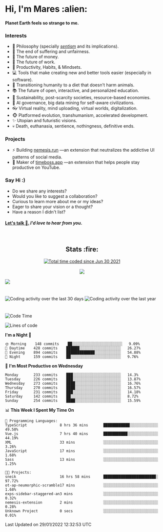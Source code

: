 <h1>Hi, I'm Mares :alien:</h1>

#### Planet Earth feels so strange to me.

### **Interests**

- 🌊 Philosophy (specially [_sentism_][sentismmedium] and its implications).
- 🎯 The end of suffering and unfairness.
- 💸 The future of money.
- 💼 The future of work.
- 🧠 Productivity, Habits, & Mindsets.
- 💻 Tools that make creating new and better tools easier (especially in software).
- 🥗 Transitioning humanity to a diet that doesn't harm animals.
- 📚 The future of open, interactive, and personalized education.
- 🌱 Sustainability, post-scarcity societies, resource-based economies.
- 🤖 AI governance, big data mining for self-aware civilizations.
- 👓 Virtual reality, mind uploading, virtual worlds, digitalization.
- 🐵 Platformed evolution, transhumanism, accelerated development.
- ✨ Utopian and futuristic visions.
- 💀 Death, euthanasia, sentience, nothingness, definitive ends.


### **Projects**

- ⚡ Building [nemesis.run](https://nemesis.run) —an extension that neutralizes the addictive UI patterns of social media.
- 💎 Maker of [timeboss.app](https://timeboss.app) —an extension that helps people stay productive on YouTube.


### **Say Hi :)**

- Do we share any interests?
- Would you like to suggest a collaboration?
- Curious to learn more about me or my ideas?
- Eager to share your vision or a thought?
- Have a reason I didn't list?

#### [Let's talk :wave:.](mailto:mareszhar@gmail.com) _I'd love to hear from you_.

[sentismmedium]: https://medium.com/@mareszhar/born-a-prisoner-a-reflection-about-life-its-struggles-and-a-plan-to-escape-d8566ce9b026

<br>

<h2 align="center">Stats :fire:</h2>

<div align="center">
  <a href="https://wakatime.com/@cfdc0e0d-4860-4b62-9ff0-cb659185525e">
    <img src="https://wakatime.com/badge/user/cfdc0e0d-4860-4b62-9ff0-cb659185525e.svg" alt="Total time coded since Jun 30 2021" />
  </a>
</div>

<br>

<!-- 
Add or remove this: 
&dates=B1AAB3FF 
...or this...
&date_format=M%20j%5B%2C%20Y%5D
from the *streak stats URL below* if they get bugged and aren't updating: 
-->

<div align="center">
  <img src="https://github-readme-streak-stats.herokuapp.com?user=mareszhar&theme=black-ice&hide_border=true&stroke=FFFFFF15&ring=DF8FFE&fire=DF8FFE&currStreakLabel=DF8FFE&background=1A232A&currStreakNum=86FFAB&dates=B1AAB3FF&date_format=M%20j%5B%2C%20Y%5D">
</div>

<br>

<img src="https://activity-graph.herokuapp.com/graph?username=mareszhar&theme=nord&bg_color=00000000&color=979797&line=DF8FFE&point=00000000&area=true&hide_border=true">

<br>

<h1></h1>

<img src="https://wakatime.com/share/@mares/5df0ff02-9c79-41b4-b540-51dc9c65a57b.svg" alt="Coding activity over the last 30 days" />
<img src="https://wakatime.com/share/@mares/ea89ba71-f374-40af-930c-e0655909fe37.svg" alt="Coding activity over the last year" />

<h1></h1>

<!--START_SECTION:waka-->
![Code Time](http://img.shields.io/badge/Code%20Time-463%20hrs%2040%20mins-blue)

![Lines of code](https://img.shields.io/badge/From%20Hello%20World%20I%27ve%20Written-124%20Thousand%20lines%20of%20code-blue)

**I'm a Night 🦉** 

```text
🌞 Morning    148 commits    ██░░░░░░░░░░░░░░░░░░░░░░░   9.09% 
🌆 Daytime    428 commits    ██████░░░░░░░░░░░░░░░░░░░   26.27% 
🌃 Evening    894 commits    █████████████░░░░░░░░░░░░   54.88% 
🌙 Night      159 commits    ██░░░░░░░░░░░░░░░░░░░░░░░   9.76%

```
📅 **I'm Most Productive on Wednesday** 

```text
Monday       233 commits    ███░░░░░░░░░░░░░░░░░░░░░░   14.3% 
Tuesday      226 commits    ███░░░░░░░░░░░░░░░░░░░░░░   13.87% 
Wednesday    273 commits    ████░░░░░░░░░░░░░░░░░░░░░   16.76% 
Thursday     270 commits    ████░░░░░░░░░░░░░░░░░░░░░   16.57% 
Friday       231 commits    ███░░░░░░░░░░░░░░░░░░░░░░   14.18% 
Saturday     142 commits    ██░░░░░░░░░░░░░░░░░░░░░░░   8.72% 
Sunday       254 commits    ████░░░░░░░░░░░░░░░░░░░░░   15.59%

```


📊 **This Week I Spent My Time On** 

```text
💬 Programming Languages: 
TypeScript               8 hrs 36 mins       ████████████░░░░░░░░░░░░░   49.58% 
Vue.js                   7 hrs 40 mins       ███████████░░░░░░░░░░░░░░   44.19% 
XML                      33 mins             ░░░░░░░░░░░░░░░░░░░░░░░░░   3.26% 
JavaScript               17 mins             ░░░░░░░░░░░░░░░░░░░░░░░░░   1.68% 
Sass                     13 mins             ░░░░░░░░░░░░░░░░░░░░░░░░░   1.25%

🐱‍💻 Projects: 
sneik                    16 hrs 58 mins      ████████████████████████░   97.72% 
ot-ap-neumorphic-scramble17 mins             ░░░░░░░░░░░░░░░░░░░░░░░░░   1.68% 
exps-sidebar-staggered-an3 mins              ░░░░░░░░░░░░░░░░░░░░░░░░░   0.32% 
nemesis-extension        2 mins              ░░░░░░░░░░░░░░░░░░░░░░░░░   0.28% 
Unknown Project          0 secs              ░░░░░░░░░░░░░░░░░░░░░░░░░   0.01%

```


 Last Updated on 29/01/2022 12:32:53 UTC
<!--END_SECTION:waka-->
